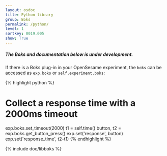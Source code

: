 ```yaml
---
layout: osdoc
title: Python library
group: Boks
permalink: /python/
level: 1
sortkey: 0019.005
show: True
---
```


##### The Boks and documentation below is under development.

If there is a Boks plug-in in your OpenSesame experiment, the `boks` can be accessed as `exp.boks` or `self.experiment.boks`:

{% highlight python %}
# Collect a response time with a 2000ms timeout
exp.boks.set_timeout(2000)
t1 = self.time()
button, t2 = exp.boks.get_button_press()
exp.set('response', button)
exp.set('response_time', t2-t1)
{% endhighlight %}

{% include doc/libboks %}